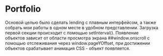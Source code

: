 # Portfolio

Основой целью было сделать lending с плавным интерфейсом, а также собрать мои работы в одном месте в удобном представлении. Загрузка первой секции происходит с помощью setInterval(). Появление объектов зависит от области просмотра экрана ##window.onscroll с помощью отслеживания через window.pageYOffset, при достижении объектов срабатывает анимация CSS - объект появляется.    
